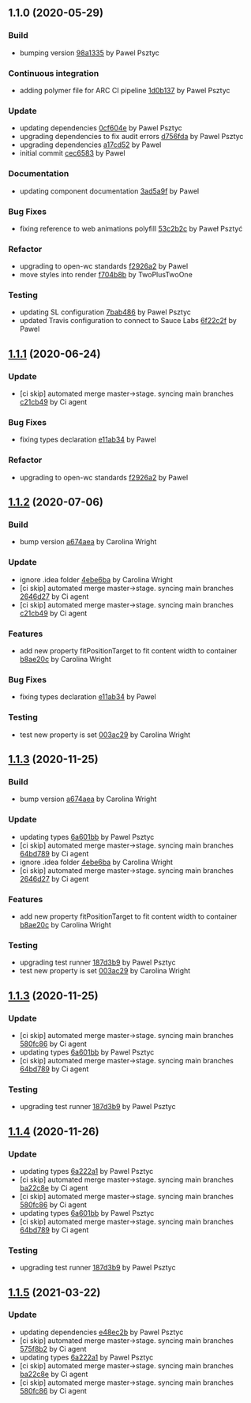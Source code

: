 <a name="1.1.0"></a>
## 1.1.0 (2020-05-29)

### Build

* bumping version [98a1335](https://github.com/anypoint-web-components/anypoint-dropdown/commit/98a13351d5e36d0a390fc8fe4d98d19dda2d59e3) by Pawel Psztyc


### Continuous integration

* adding polymer file for ARC CI pipeline [1d0b137](https://github.com/anypoint-web-components/anypoint-dropdown/commit/1d0b1370b86650045cf2329a0908c7b3b9ecd499) by Pawel Psztyc


### Update

* updating dependencies [0cf604e](https://github.com/anypoint-web-components/anypoint-dropdown/commit/0cf604e7e968a0d56fb8842b1af6393ee6461ff6) by Pawel Psztyc
* upgrading dependencies to fix audit errors [d756fda](https://github.com/anypoint-web-components/anypoint-dropdown/commit/d756fdad91debab3caa2a687a6033be3e4404f15) by Pawel Psztyc
* upgrading dependencies [a17cd52](https://github.com/anypoint-web-components/anypoint-dropdown/commit/a17cd52c1762998eadaa2469861a550418d6b2bc) by Pawel
* initial commit [cec6583](https://github.com/anypoint-web-components/anypoint-dropdown/commit/cec658370da9e368cb67ee70a02f14e8b4f891b2) by Pawel


### Documentation

* updating component documentation [3ad5a9f](https://github.com/anypoint-web-components/anypoint-dropdown/commit/3ad5a9fd2034d682fff7eb06e9d1a5a2e76df07c) by Pawel


### Bug Fixes

* fixing reference to web animations polyfill [53c2b2c](https://github.com/anypoint-web-components/anypoint-dropdown/commit/53c2b2ce01dff65c57fac1d02fd728ab798837d6) by Paweł Psztyć


### Refactor

* upgrading to open-wc standards [f2926a2](https://github.com/anypoint-web-components/anypoint-dropdown/commit/f2926a22b1a6691a3a1047981b0ce42695a6d7aa) by Pawel
* move styles into render [f704b8b](https://github.com/anypoint-web-components/anypoint-dropdown/commit/f704b8ba82efa001c370abb79079c32b68a99149) by TwoPlusTwoOne


### Testing

* updating SL configuration [7bab486](https://github.com/anypoint-web-components/anypoint-dropdown/commit/7bab4864bc85a66f555dfbb0701469e7480fb743) by Pawel Psztyc
* updated Travis configuration to connect to Sauce Labs [6f22c2f](https://github.com/anypoint-web-components/anypoint-dropdown/commit/6f22c2fbe6dd7326988160c28ebeb0d4ae8d78ee) by Pawel


<a name="1.1.1"></a>
## [1.1.1](https://github.com/anypoint-web-components/anypoint-dropdown/compare/1.0.1...1.1.1) (2020-06-24)

### Update

* [ci skip] automated merge master->stage. syncing main branches [c21cb49](https://github.com/anypoint-web-components/anypoint-dropdown/commit/c21cb49614c5887a2d82ee8cf169870f6f1278db) by Ci agent


### Bug Fixes

* fixing types declaration [e11ab34](https://github.com/anypoint-web-components/anypoint-dropdown/commit/e11ab34f7b3e4fa13db9a7a56de5629f09f21f1c) by Pawel


### Refactor

* upgrading to open-wc standards [f2926a2](https://github.com/anypoint-web-components/anypoint-dropdown/commit/f2926a22b1a6691a3a1047981b0ce42695a6d7aa) by Pawel


<a name="1.1.2"></a>
## [1.1.2](https://github.com/anypoint-web-components/anypoint-dropdown/compare/1.1.0...1.1.2) (2020-07-06)

### Build

* bump version [a674aea](https://github.com/anypoint-web-components/anypoint-dropdown/commit/a674aeafd5b3d4e11328b713ceb17878dee9ca27) by Carolina Wright


### Update

* ignore .idea folder [4ebe6ba](https://github.com/anypoint-web-components/anypoint-dropdown/commit/4ebe6ba118d860ddd003b35e8d2919e8f9afbbf3) by Carolina Wright
* [ci skip] automated merge master->stage. syncing main branches [2646d27](https://github.com/anypoint-web-components/anypoint-dropdown/commit/2646d2707dbc2c7c087f13b5dd7a9ba7956e0b9a) by Ci agent
* [ci skip] automated merge master->stage. syncing main branches [c21cb49](https://github.com/anypoint-web-components/anypoint-dropdown/commit/c21cb49614c5887a2d82ee8cf169870f6f1278db) by Ci agent


### Features

* add new property fitPositionTarget to fit content width to container [b8ae20c](https://github.com/anypoint-web-components/anypoint-dropdown/commit/b8ae20c851477f96f1a3dfc1913349c4293350b6) by Carolina Wright


### Bug Fixes

* fixing types declaration [e11ab34](https://github.com/anypoint-web-components/anypoint-dropdown/commit/e11ab34f7b3e4fa13db9a7a56de5629f09f21f1c) by Pawel


### Testing

* test new property is set [003ac29](https://github.com/anypoint-web-components/anypoint-dropdown/commit/003ac29e43ea4ef054a7594e01532238def1e1a6) by Carolina Wright


<a name="1.1.3"></a>
## [1.1.3](https://github.com/anypoint-web-components/anypoint-dropdown/compare/1.1.1...1.1.3) (2020-11-25)

### Build

* bump version [a674aea](https://github.com/anypoint-web-components/anypoint-dropdown/commit/a674aeafd5b3d4e11328b713ceb17878dee9ca27) by Carolina Wright


### Update

* updating types [6a601bb](https://github.com/anypoint-web-components/anypoint-dropdown/commit/6a601bb1440e2d9270147949672c83e9b6588817) by Pawel Psztyc
* [ci skip] automated merge master->stage. syncing main branches [64bd789](https://github.com/anypoint-web-components/anypoint-dropdown/commit/64bd7894d39b3f37e4595ce260cc1e44be978bdc) by Ci agent
* ignore .idea folder [4ebe6ba](https://github.com/anypoint-web-components/anypoint-dropdown/commit/4ebe6ba118d860ddd003b35e8d2919e8f9afbbf3) by Carolina Wright
* [ci skip] automated merge master->stage. syncing main branches [2646d27](https://github.com/anypoint-web-components/anypoint-dropdown/commit/2646d2707dbc2c7c087f13b5dd7a9ba7956e0b9a) by Ci agent


### Features

* add new property fitPositionTarget to fit content width to container [b8ae20c](https://github.com/anypoint-web-components/anypoint-dropdown/commit/b8ae20c851477f96f1a3dfc1913349c4293350b6) by Carolina Wright


### Testing

* upgrading test runner [187d3b9](https://github.com/anypoint-web-components/anypoint-dropdown/commit/187d3b96bf6268a10ffe4ce98346623e40c05fef) by Pawel Psztyc
* test new property is set [003ac29](https://github.com/anypoint-web-components/anypoint-dropdown/commit/003ac29e43ea4ef054a7594e01532238def1e1a6) by Carolina Wright


<a name="1.1.3"></a>
## [1.1.3](https://github.com/anypoint-web-components/anypoint-dropdown/compare/1.1.2...1.1.3) (2020-11-25)

### Update

* [ci skip] automated merge master->stage. syncing main branches [580fc86](https://github.com/anypoint-web-components/anypoint-dropdown/commit/580fc861e7c202740c8b6ccaf909e6d66fee3116) by Ci agent
* updating types [6a601bb](https://github.com/anypoint-web-components/anypoint-dropdown/commit/6a601bb1440e2d9270147949672c83e9b6588817) by Pawel Psztyc
* [ci skip] automated merge master->stage. syncing main branches [64bd789](https://github.com/anypoint-web-components/anypoint-dropdown/commit/64bd7894d39b3f37e4595ce260cc1e44be978bdc) by Ci agent


### Testing

* upgrading test runner [187d3b9](https://github.com/anypoint-web-components/anypoint-dropdown/commit/187d3b96bf6268a10ffe4ce98346623e40c05fef) by Pawel Psztyc


<a name="1.1.4"></a>
## [1.1.4](https://github.com/anypoint-web-components/anypoint-dropdown/compare/1.1.2...1.1.4) (2020-11-26)

### Update

* updating types [6a222a1](https://github.com/anypoint-web-components/anypoint-dropdown/commit/6a222a10593e16b8ac5dcaed1504738008a674e1) by Pawel Psztyc
* [ci skip] automated merge master->stage. syncing main branches [ba22c8e](https://github.com/anypoint-web-components/anypoint-dropdown/commit/ba22c8e35793f8a7f3be160c85b6bb02c7cfa636) by Ci agent
* [ci skip] automated merge master->stage. syncing main branches [580fc86](https://github.com/anypoint-web-components/anypoint-dropdown/commit/580fc861e7c202740c8b6ccaf909e6d66fee3116) by Ci agent
* updating types [6a601bb](https://github.com/anypoint-web-components/anypoint-dropdown/commit/6a601bb1440e2d9270147949672c83e9b6588817) by Pawel Psztyc
* [ci skip] automated merge master->stage. syncing main branches [64bd789](https://github.com/anypoint-web-components/anypoint-dropdown/commit/64bd7894d39b3f37e4595ce260cc1e44be978bdc) by Ci agent


### Testing

* upgrading test runner [187d3b9](https://github.com/anypoint-web-components/anypoint-dropdown/commit/187d3b96bf6268a10ffe4ce98346623e40c05fef) by Pawel Psztyc


<a name="1.1.5"></a>
## [1.1.5](https://github.com/anypoint-web-components/anypoint-dropdown/compare/1.1.3...1.1.5) (2021-03-22)

### Update

* updating dependencies [e48ec2b](https://github.com/anypoint-web-components/anypoint-dropdown/commit/e48ec2ba10114f5bdcf56632cf2dcb31cf8588a4) by Pawel Psztyc
* [ci skip] automated merge master->stage. syncing main branches [575f8b2](https://github.com/anypoint-web-components/anypoint-dropdown/commit/575f8b2785e84d4a7363e5d86beee29338499338) by Ci agent
* updating types [6a222a1](https://github.com/anypoint-web-components/anypoint-dropdown/commit/6a222a10593e16b8ac5dcaed1504738008a674e1) by Pawel Psztyc
* [ci skip] automated merge master->stage. syncing main branches [ba22c8e](https://github.com/anypoint-web-components/anypoint-dropdown/commit/ba22c8e35793f8a7f3be160c85b6bb02c7cfa636) by Ci agent
* [ci skip] automated merge master->stage. syncing main branches [580fc86](https://github.com/anypoint-web-components/anypoint-dropdown/commit/580fc861e7c202740c8b6ccaf909e6d66fee3116) by Ci agent


